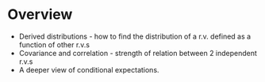 # Overview

* Derived distributions - how to find the distribution of a r.v. defined as a function of other r.v.s
* Covariance and correlation - strength of relation between 2 independent r.v.s
* A deeper view of conditional expectations.
